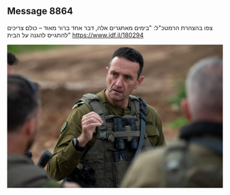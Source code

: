 ## Message 8864

צפו בהצהרת הרמטכ"ל: 
"בימים מאתגרים אלה, דבר אחד ברור מאוד – כולם צריכים להתגייס להגנה על הבית"
https://www.idf.il/180294

![Photo](8864/8864_photo.jpg)
